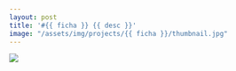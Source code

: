 ```yaml
---
layout: post
title: '#{{ ficha }} {{ desc }}'
image: "/assets/img/projects/{{ ficha }}/thumbnail.jpg"
---
```


<img src="/assets/img/projects/{{ ficha }}/full.jpg">
